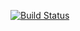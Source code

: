 [![Build Status](https://dev.azure.com/samhehir0887/samproject/_apis/build/status/samproject-CI?branchName=master&jobName=Agent%20job%201)](https://dev.azure.com/samhehir0887/samproject/_build/latest?definitionId=19&branchName=master)
